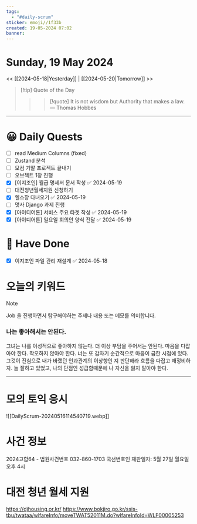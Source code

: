 ```yaml
---
tags:
  - "#daily-scrum"
sticker: emoji//1f33b
created: 19-05-2024 07:02
banner:
---
```

# Sunday, 19 May 2024
<< [[2024-05-18|Yesterday]] | [[2024-05-20|Tomorrow]] >>

> [!tip] Quote of the Day  
> > > [!quote] It is not wisdom but Authority that makes a law.
> — Thomas Hobbes

---

#  😀 Daily Quests
- [ ] read Medium Columns (fixed)
- [ ] Zustand 분석
- [ ] 모컴 기말 프로젝트 끝내기
- [ ] 오브젝트 1장 진행
- [x] [이지조인] 월급 명세서 문서 작성 ✅ 2024-05-19
- [ ] 대전청년월세지원 신청하기
- [x] 헬스장 다녀오기 ✅ 2024-05-19
- [ ] 멋사 Django 과제 진행
- [x] [아이디어톤]  서비스 주요 타겟 작성 ✅ 2024-05-19
- [x] [아이디어톤] 일요일 회의안 양식 전달 ✅ 2024-05-19

# 🙂 Have Done
- [x] 이지조인 파일 관리 재설계 ✅ 2024-05-18

# 오늘의 키워드

> [!NOTE]
> Job 을 진행하면서 탐구해야하는 주제나 내용 또는 메모를 의미합니다.

### 나는 좋아해서는 안된다.
그녀는 나를 이성적으로 좋아하지 않는다.
더 이상 부담을 주어서는 안된다.
마음을 다잡아야 한다.
착오하지 않아야 한다.
너는 또 갑자기 순간적으로 마음이 급한 시점에 있다.
그것이 진심으로 내가 바랬던 인과관계의 이상향인 지 판단해라
흐름을 다잡고 재정비하자.
늘 잘하고 있었고,
나의 단점인 성급함때문에 나 자신을 잃지 말아야 한다.

---

# 모의 토익 응시
![[DailyScrum-20240516114540719.webp]]

# 사건 정보
2024고합64 - 법원사건번호
032-860-1703
국선변호인
재판일자: 5월 27일 월요일 오후 4시

# 대전 청년 월세 지원
https://djhousing.or.kr/
https://www.bokjiro.go.kr/ssis-tbu/twataa/wlfareInfo/moveTWAT52011M.do?wlfareInfoId=WLF00005253